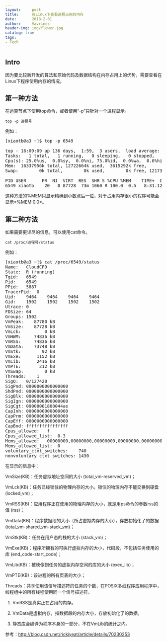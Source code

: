 ```yaml
---
layout:     post
title:      在Linux下查看进程占用的内存
date:       2018-2-01
author:     Vavrines
header-img: img/flower.jpg
catalog: true
tags:
- Tech
---
```


## Intro

因为要比较新开发的算法和原始代码及数据结构在内存占用上的优势，需要查看在Linux下程序使用内存的情况。


## 第一种方法

在运算节点下使用top命令，或者使用“-p”只针对一个进程显示。

`top -p 进程号`

例如：

<pre>[xiaotb@a3 ~]$ top -p 6549

top - 16:09:09 up 136 days,  1:59,  3 users,  load average: 0.99, 0.87, 0.55
Tasks:   1 total,   1 running,   0 sleeping,   0 stopped,   0 zombie
Cpu(s): 25.0%us,  0.0%sy,  0.0%ni, 75.0%id,  0.0%wa,  0.0%hi,  0.0%si,  0.0%st
Mem:  16337956k total, 12722664k used,  3615292k free,        0k buffers
Swap:        0k total,        0k used,        0k free, 12173852k cached

PID USER      PR  NI  VIRT  RES  SHR S %CPU %MEM    TIME+  COMMAND
6549 xiaotb    20   0 87728  73m 1060 R 100.0  0.5   8:31.12 CloudCFD </pre>    

这种方法的%MEM只显示精确到小数点后一位，对于占用内存很小的程序可能会显示*%MEM:0.0*。

## 第二种方法

如果需要更详尽的信息，可以使用cat命令。

`cat /proc/进程号/status`

例如：

<pre>[xiaotb@a3 ~]$ cat /proc/6549/status
Name:	CloudCFD
State:	R (running)
Tgid:	6549
Pid:	6549
PPid:	5887
TracerPid:	0
Uid:	9464	9464	9464	9464
Gid:	1502	1502	1502	1502
Utrace:	0
FDSize:	64
Groups:	1502 
VmPeak:	   87780 kB
VmSize:	   87728 kB
VmLck:	       0 kB
VmHWM:	   74836 kB
VmRSS:	   74836 kB
VmData:	   73748 kB
VmStk:	      92 kB
VmExe:	    1152 kB
VmLib:	    2416 kB
VmPTE:	     212 kB
VmSwap:	       0 kB
Threads:	1
SigQ:	0/127420
SigPnd:	0000000000000000
ShdPnd:	0000000000000000
SigBlk:	0000000000000000
SigIgn:	0000000000000000
SigCgt:	00000001800044ae
CapInh:	0000000000000000
CapPrm:	0000000000000000
CapEff:	0000000000000000
CapBnd:	ffffffffffffffff
Cpus_allowed:	f
Cpus_allowed_list:	0-3
Mems_allowed:	00000000,00000000,00000000,00000000,00000000,00000000,00000000,00000000,00000000,00000000,00000000,00000000,00000000,00000000,00000000,00000001
Mems_allowed_list:	0
voluntary_ctxt_switches:	740
nonvoluntary_ctxt_switches:	1430 </pre>

在显示的信息中：

VmSize(KB)：任务虚拟地址空间的大小 (total_vm-reserved_vm)；

VmLck(KB)：任务已经锁住的物理内存的大小。锁住的物理内存不能交换到硬盘 (locked_vm)；

VmRSS(KB)：应用程序正在使用的物理内存的大小，就是用ps命令的参数rss的值 (rss)；

VmData(KB)：程序数据段的大小（所占虚拟内存的大小），存放初始化了的数据 (total_vm-shared_vm-stack_vm)；

VmStk(KB)：任务在用户态的栈的大小 (stack_vm)；

VmExe(KB)：程序所拥有的可执行虚拟内存的大小，代码段，不包括任务使用的库 (end_code-start_code)；

VmLib(KB)：被映像到任务的虚拟内存空间的库的大小 (exec_lib)；

VmPTE(KB)：该进程的所有页表的大小；

Threads：共享使用该信号描述符的任务的个数，在POSIX多线程序应用程序中，线程组中的所有线程使用同一个信号描述符。


1. VmRSS是真实正在占用的内存。 

2. VmData是虚拟内存，指数据段的内存大小，存放初始化了的数据。

3. 静态库会编译为程序本身的一部分，不在VmLib的统计之内。


参考：http://blog.csdn.net/rickiyeat/article/details/70230253
